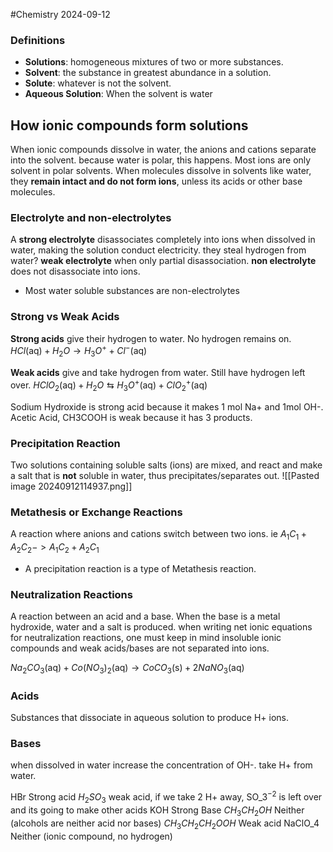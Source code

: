 #Chemistry 2024-09-12

### Definitions
- **Solutions**: homogeneous mixtures of two or more substances.
- **Solvent**: the substance in greatest abundance in a solution.
- **Solute**: whatever is not the solvent.
- **Aqueous Solution**: When the solvent is water

## How ionic compounds form solutions
When ionic compounds dissolve in water, the anions and cations separate into the solvent.
because water is polar, this happens. Most  ions are only solvent in polar  solvents.
When molecules dissolve in solvents like water, they **remain intact and do  not form ions**, unless its acids or other base molecules.

### Electrolyte and non-electrolytes
A **strong electrolyte** disassociates completely into ions when dissolved in water, making the solution conduct electricity. they steal hydrogen from water?
**weak electrolyte** when only partial disassociation.
**non electrolyte** does not disassociate into ions.
- Most water soluble substances are non-electrolytes

### Strong vs Weak Acids
**Strong acids** give their hydrogen to water. No hydrogen remains on.
$HCl(\text{aq}) + H_{2}O → H_{3}O^{+} + Cl^{-}(\text{aq})$ 

**Weak acids** give and take hydrogen from water. Still have hydrogen left over.
$HClO_{2}(\text{aq}) + H_{2}O ⇆ H_{3}O^{+}(\text{aq}) + ClO_{2}^{+}(\text{aq})$ 

Sodium Hydroxide is strong acid because it makes 1 mol Na+ and 1mol OH-.
Acetic Acid, CH3COOH is weak because it has 3 products.

### Precipitation Reaction
Two solutions containing soluble salts (ions) are mixed, and react and make a salt that is  **not** soluble in water, thus precipitates/separates out.
![[Pasted image 20240912114937.png]]
### Metathesis or Exchange Reactions
A reaction where anions and cations switch between two ions.
ie $A_{1}C_{1}+ A_{2}C_{2}-> A_{1}C_{2} + A_{2}C_{1}$
 
- A precipitation reaction is a type of Metathesis reaction.

### Neutralization Reactions
A reaction between an acid and a base. When the base is a metal hydroxide,  water and a salt is produced.
when writing net ionic equations for neutralization reactions, one must keep in mind insoluble ionic compounds and weak acids/bases are not separated into ions.

$Na_{2}CO_{3}(\text{aq}) + Co(NO_{3})_{2}(\text{aq}) → CoCO_{3}(\text{s}) + 2NaNO_{3}(\text{aq})$ 

### Acids
Substances that dissociate in aqueous solution to produce H+ ions.

### Bases
when dissolved in water increase the concentration of OH-. take H+ from water.



HBr Strong acid
$H_2SO_3$ weak acid, if we take 2 H+ away, SO_3$^{-2}$ is left over and its going to make other acids
KOH Strong Base
$CH_3CH_2OH$ Neither (alcohols are neither acid nor bases)
$CH_3CH_2CH_2OOH$ Weak acid
NaClO_4 Neither (ionic compound,  no hydrogen)